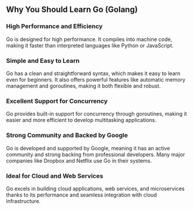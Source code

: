 ## Why You Should Learn Go (Golang)

### High Performance and Efficiency

Go is designed for high performance. It compiles into machine code, making it faster than interpreted languages like Python or JavaScript.

### Simple and Easy to Learn

Go has a clean and straightforward syntax, which makes it easy to learn even for beginners. It also offers powerful features like automatic memory management and goroutines, making it both flexible and robust.

### Excellent Support for Concurrency

Go provides built-in support for concurrency through goroutines, making it easier and more efficient to develop multitasking applications.

### Strong Community and Backed by Google

Go is developed and supported by Google, meaning it has an active community and strong backing from professional developers. Many major companies like Dropbox and Netflix use Go in their systems.

### Ideal for Cloud and Web Services

Go excels in building cloud applications, web services, and microservices thanks to its performance and seamless integration with cloud infrastructure.

